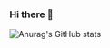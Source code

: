 ### Hi there 👋

![Anurag's GitHub stats](https://github-readme-stats.vercel.app/api?username=Fah4d&show_icons=true)
